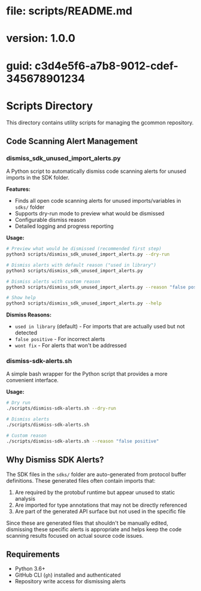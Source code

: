 # file: scripts/README.md
# version: 1.0.0
# guid: c3d4e5f6-a7b8-9012-cdef-345678901234

# Scripts Directory

This directory contains utility scripts for managing the gcommon repository.

## Code Scanning Alert Management

### dismiss_sdk_unused_import_alerts.py

A Python script to automatically dismiss code scanning alerts for unused imports in the SDK folder.

**Features:**
- Finds all open code scanning alerts for unused imports/variables in `sdks/` folder
- Supports dry-run mode to preview what would be dismissed
- Configurable dismiss reason
- Detailed logging and progress reporting

**Usage:**
```bash
# Preview what would be dismissed (recommended first step)
python3 scripts/dismiss_sdk_unused_import_alerts.py --dry-run

# Dismiss alerts with default reason ("used in library")
python3 scripts/dismiss_sdk_unused_import_alerts.py

# Dismiss alerts with custom reason
python3 scripts/dismiss_sdk_unused_import_alerts.py --reason "false positive"

# Show help
python3 scripts/dismiss_sdk_unused_import_alerts.py --help
```

**Dismiss Reasons:**
- `used in library` (default) - For imports that are actually used but not detected
- `false positive` - For incorrect alerts
- `wont fix` - For alerts that won't be addressed

### dismiss-sdk-alerts.sh

A simple bash wrapper for the Python script that provides a more convenient interface.

**Usage:**
```bash
# Dry run
./scripts/dismiss-sdk-alerts.sh --dry-run

# Dismiss alerts
./scripts/dismiss-sdk-alerts.sh

# Custom reason
./scripts/dismiss-sdk-alerts.sh --reason "false positive"
```

## Why Dismiss SDK Alerts?

The SDK files in the `sdks/` folder are auto-generated from protocol buffer definitions. These generated files often contain imports that:

1. Are required by the protobuf runtime but appear unused to static analysis
2. Are imported for type annotations that may not be directly referenced
3. Are part of the generated API surface but not used in the specific file

Since these are generated files that shouldn't be manually edited, dismissing these specific alerts is appropriate and helps keep the code scanning results focused on actual source code issues.

## Requirements

- Python 3.6+
- GitHub CLI (`gh`) installed and authenticated
- Repository write access for dismissing alerts
